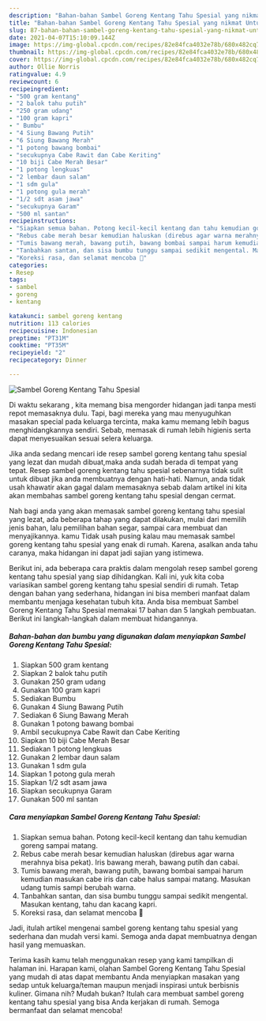 ```yaml
---
description: "Bahan-bahan Sambel Goreng Kentang Tahu Spesial yang nikmat Untuk Jualan"
title: "Bahan-bahan Sambel Goreng Kentang Tahu Spesial yang nikmat Untuk Jualan"
slug: 87-bahan-bahan-sambel-goreng-kentang-tahu-spesial-yang-nikmat-untuk-jualan
date: 2021-04-07T15:10:09.144Z
image: https://img-global.cpcdn.com/recipes/82e84fca4032e78b/680x482cq70/sambel-goreng-kentang-tahu-spesial-foto-resep-utama.jpg
thumbnail: https://img-global.cpcdn.com/recipes/82e84fca4032e78b/680x482cq70/sambel-goreng-kentang-tahu-spesial-foto-resep-utama.jpg
cover: https://img-global.cpcdn.com/recipes/82e84fca4032e78b/680x482cq70/sambel-goreng-kentang-tahu-spesial-foto-resep-utama.jpg
author: Ollie Norris
ratingvalue: 4.9
reviewcount: 6
recipeingredient:
- "500 gram kentang"
- "2 balok tahu putih"
- "250 gram udang"
- "100 gram kapri"
- " Bumbu"
- "4 Siung Bawang Putih"
- "6 Siung Bawang Merah"
- "1 potong bawang bombai"
- "secukupnya Cabe Rawit dan Cabe Keriting"
- "10 biji Cabe Merah Besar"
- "1 potong lengkuas"
- "2 lembar daun salam"
- "1 sdm gula"
- "1 potong gula merah"
- "1/2 sdt asam jawa"
- "secukupnya Garam"
- "500 ml santan"
recipeinstructions:
- "Siapkan semua bahan. Potong kecil-kecil kentang dan tahu kemudian goreng sampai matang."
- "Rebus cabe merah besar kemudian haluskan (direbus agar warna merahnya bisa pekat). Iris bawang merah, bawang putih dan cabai."
- "Tumis bawang merah, bawang putih, bawang bombai sampai harum kemudian masukan cabe iris dan cabe halus sampai matang. Masukan udang tumis sampi berubah warna."
- "Tanbahkan santan, dan sisa bumbu tunggu sampai sedikit mengental. Masukan kentang, tahu dan kacang kapri."
- "Koreksi rasa, dan selamat mencoba 🤤"
categories:
- Resep
tags:
- sambel
- goreng
- kentang

katakunci: sambel goreng kentang 
nutrition: 113 calories
recipecuisine: Indonesian
preptime: "PT31M"
cooktime: "PT35M"
recipeyield: "2"
recipecategory: Dinner

---
```



![Sambel Goreng Kentang Tahu Spesial](https://img-global.cpcdn.com/recipes/82e84fca4032e78b/680x482cq70/sambel-goreng-kentang-tahu-spesial-foto-resep-utama.jpg)

Di waktu  sekarang , kita memang bisa mengorder hidangan jadi tanpa mesti repot memasaknya dulu. Tapi, bagi mereka yang mau menyuguhkan masakan special pada keluarga tercinta, maka kamu memang lebih bagus menghidangkannya sendiri. Sebab, memasak di rumah lebih higienis serta dapat menyesuaikan sesuai selera keluarga.

Jika anda sedang mencari ide resep sambel goreng kentang tahu spesial yang lezat dan mudah dibuat,maka anda sudah berada di tempat yang tepat. Resep sambel goreng kentang tahu spesial  sebenarnya tidak sulit untuk dibuat jika anda membuatnya dengan hati-hati. Namun, anda tidak usah khawatir akan gagal dalam memasaknya 
sebab dalam artikel ini kita akan membahas sambel goreng kentang tahu spesial dengan cermat.  



Nah bagi anda yang akan memasak sambel goreng kentang tahu spesial yang lezat, ada beberapa tahap yang dapat dilakukan, mulai dari memilih jenis bahan, lalu pemilihan bahan segar, sampai cara membuat dan menyajikannya. kamu Tidak usah pusing kalau mau memasak sambel goreng kentang tahu spesial yang enak di rumah. Karena, asalkan anda  tahu caranya, maka hidangan ini dapat jadi sajian yang istimewa.

Berikut ini, ada beberapa cara praktis  dalam mengolah resep sambel goreng kentang tahu spesial yang siap dihidangkan. Kali ini, yuk kita coba variasikan sambel goreng kentang tahu spesial sendiri di rumah. Tetap dengan bahan yang sederhana, hidangan ini bisa memberi manfaat dalam membantu menjaga kesehatan tubuh kita. Anda bisa membuat Sambel Goreng Kentang Tahu Spesial memakai 17 bahan dan 5 langkah pembuatan. Berikut ini langkah-langkah dalam membuat hidangannya.

<!--inarticleads1-->

##### Bahan-bahan dan bumbu yang digunakan dalam menyiapkan Sambel Goreng Kentang Tahu Spesial:

1. Siapkan 500 gram kentang
1. Siapkan 2 balok tahu putih
1. Gunakan 250 gram udang
1. Gunakan 100 gram kapri
1. Sediakan  Bumbu
1. Gunakan 4 Siung Bawang Putih
1. Sediakan 6 Siung Bawang Merah
1. Gunakan 1 potong bawang bombai
1. Ambil secukupnya Cabe Rawit dan Cabe Keriting
1. Siapkan 10 biji Cabe Merah Besar
1. Sediakan 1 potong lengkuas
1. Gunakan 2 lembar daun salam
1. Gunakan 1 sdm gula
1. Siapkan 1 potong gula merah
1. Siapkan 1/2 sdt asam jawa
1. Siapkan secukupnya Garam
1. Gunakan 500 ml santan




<!--inarticleads2-->

##### Cara menyiapkan Sambel Goreng Kentang Tahu Spesial:

1. Siapkan semua bahan. Potong kecil-kecil kentang dan tahu kemudian goreng sampai matang.
1. Rebus cabe merah besar kemudian haluskan (direbus agar warna merahnya bisa pekat). Iris bawang merah, bawang putih dan cabai.
1. Tumis bawang merah, bawang putih, bawang bombai sampai harum kemudian masukan cabe iris dan cabe halus sampai matang. Masukan udang tumis sampi berubah warna.
1. Tanbahkan santan, dan sisa bumbu tunggu sampai sedikit mengental. Masukan kentang, tahu dan kacang kapri.
1. Koreksi rasa, dan selamat mencoba 🤤




Jadi, itulah artikel mengenai  sambel goreng kentang tahu spesial  yang sederhana dan mudah versi kami. Semoga anda dapat membuatnya dengan hasil yang memuaskan. 

Terima kasih kamu telah menggunakan resep yang kami tampilkan di halaman ini. Harapan kami, olahan  Sambel Goreng Kentang Tahu Spesial yang mudah di atas dapat membantu Anda menyiapkan masakan yang sedap untuk keluarga/teman maupun menjadi inspirasi untuk berbisnis kuliner. Gimana nih? Mudah bukan? Itulah cara membuat sambel goreng kentang tahu spesial yang bisa Anda kerjakan di rumah. Semoga bermanfaat dan selamat mencoba!

